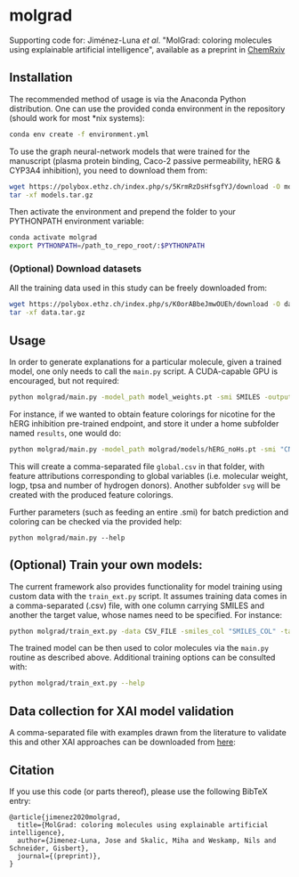 # molgrad

Supporting code for: Jiménez-Luna _et al_. "MolGrad: coloring molecules using explainable artificial intelligence", available as a preprint in [ChemRxiv](http://...)



## Installation

The recommended method of usage is via the Anaconda Python distribution. One can use the provided conda environment in the repository (should work for most *nix systems):

```bash
conda env create -f environment.yml
```

To use the graph neural-network models that were trained for the manuscript (plasma protein binding, Caco-2 passive permeability, hERG & CYP3A4 inhibition), you need to download them from:

``` bash
wget https://polybox.ethz.ch/index.php/s/5KrmRzDsHfsgfYJ/download -O models.tar.gz
tar -xf models.tar.gz
```

Then activate the environment and prepend the folder to your PYTHONPATH environment variable:

```bash
conda activate molgrad
export PYTHONPATH=/path_to_repo_root/:$PYTHONPATH
```

### (Optional) Download datasets

All the training data used in this study can be freely downloaded from:

```bash
wget https://polybox.ethz.ch/index.php/s/K0orABbeJmwOUEh/download -O data.tar.gz
tar -xf data.tar.gz
```


## Usage

In order to generate explanations for a particular molecule, given a trained model, one only needs to call the `main.py` script. A CUDA-capable GPU is encouraged, but not required:

```bash
python molgrad/main.py -model_path model_weights.pt -smi SMILES -output_f RESULT_DIR
```


For instance, if we wanted to obtain feature colorings for nicotine for the hERG inhibition pre-trained endpoint, and store it under a home subfolder named `results`, one would do:

```bash
python molgrad/main.py -model_path molgrad/models/hERG_noHs.pt -smi "CN1CCCC1C2=CN=CC=C2" -output_f $HOME/results/
```

This will create a comma-separated file `global.csv` in that folder, with feature attributions corresponding to global variables (i.e. molecular weight, logp, tpsa and number of hydrogen donors). Another subfolder `svg` will be created with the produced feature colorings.

Further parameters (such as feeding an entire .smi) for batch prediction and coloring can be checked via the provided help:

```
python molgrad/main.py --help
```

## (Optional) Train your own models:

The current framework also provides functionality for model training using custom data with the `train_ext.py` script. It assumes training data comes in a comma-separated (.csv) file, with one column carrying SMILES and another the target value, whose names need to be specified. For instance:


```bash
python molgrad/train_ext.py -data CSV_FILE -smiles_col "SMILES_COL" -target_col "TARGET_COL" -output path_to_weights.pt
```

The trained model can be then used to color molecules via the `main.py` routine as described above. Additional training options can be consulted with:

```bash
python molgrad/train_ext.py --help
```


## Data collection for XAI model validation

A comma-separated file with examples drawn from the literature to validate this and other XAI approaches can be downloaded from [here](https://polybox.ethz.ch/index.php/s/olEIsl2fPngzFYS):



## Citation

If you use this code (or parts thereof), please use the following BibTeX entry:

```
@article{jimenez2020molgrad,
  title={MolGrad: coloring molecules using explainable artificial intelligence},
  author={Jimenez-Luna, Jose and Skalic, Miha and Weskamp, Nils and Schneider, Gisbert},
  journal={(preprint)},
}

```
